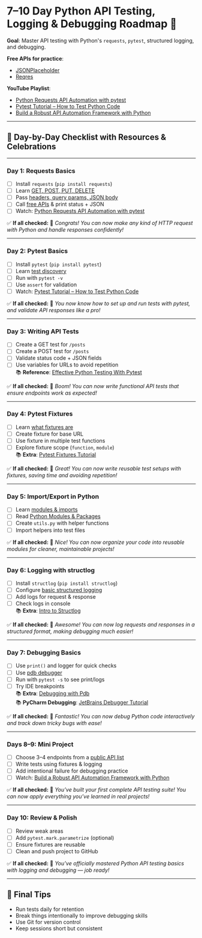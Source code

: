 # 7–10 Day Python API Testing, Logging & Debugging Roadmap 🎯

**Goal**: Master API testing with Python's `requests`, `pytest`, structured logging, and debugging.

**Free APIs for practice**:  
- [JSONPlaceholder](https://jsonplaceholder.typicode.com)  
- [Reqres](https://reqres.in)  

**YouTube Playlist**:  
- [Python Requests API Automation with pytest](https://www.youtube.com/watch?v=-Lk-_2saFk8)  
- [Pytest Tutorial – How to Test Python Code](https://www.youtube.com/watch?v=cHYq1MRoyI0)  
- [Build a Robust API Automation Framework with Python](https://www.youtube.com/watch?v=dBK2e_DuZVs)  

---

## 📅 Day-by-Day Checklist with Resources & Celebrations

---

### **Day 1: Requests Basics**
- [ ] Install `requests` (`pip install requests`)
- [ ] Learn [GET, POST, PUT, DELETE](https://requests.readthedocs.io/en/latest/user/quickstart/)
- [ ] Pass [headers, query params, JSON body](https://realpython.com/python-requests/)
- [ ] Call [free APIs](https://jsonplaceholder.typicode.com) & print status + JSON
- [ ] Watch: [Python Requests API Automation with pytest](https://www.youtube.com/watch?v=-Lk-_2saFk8)

✅ **If all checked:** 🎉 *Congrats! You can now make any kind of HTTP request with Python and handle responses confidently!*

---

### **Day 2: Pytest Basics**
- [ ] Install `pytest` (`pip install pytest`)
- [ ] Learn [test discovery](https://docs.pytest.org/en/stable/getting-started.html)
- [ ] Run with `pytest -v`
- [ ] Use `assert` for validation
- [ ] Watch: [Pytest Tutorial – How to Test Python Code](https://www.youtube.com/watch?v=cHYq1MRoyI0)

✅ **If all checked:** 🎉 *You now know how to set up and run tests with pytest, and validate API responses like a pro!*

---

### **Day 3: Writing API Tests**
- [ ] Create a GET test for `/posts`
- [ ] Create a POST test for `/posts`
- [ ] Validate status code + JSON fields
- [ ] Use variables for URLs to avoid repetition  
📚 **Reference**: [Effective Python Testing With Pytest](https://realpython.com/pytest-python-testing/)

✅ **If all checked:** 🎉 *Boom! You can now write functional API tests that ensure endpoints work as expected!*

---

### **Day 4: Pytest Fixtures**
- [ ] Learn [what fixtures are](https://docs.pytest.org/en/stable/how-to/fixtures.html)
- [ ] Create fixture for base URL
- [ ] Use fixture in multiple test functions
- [ ] Explore fixture scope (`function`, `module`)  
📚 **Extra**: [Pytest Fixtures Tutorial](https://www.tutorialspoint.com/pytest/pytest_fixtures.htm)

✅ **If all checked:** 🎉 *Great! You can now write reusable test setups with fixtures, saving time and avoiding repetition!*

---

### **Day 5: Import/Export in Python**
- [ ] Learn [modules & imports](https://docs.python.org/3/tutorial/modules.html)
- [ ] Read [Python Modules & Packages](https://www.programiz.com/python-programming/modules)
- [ ] Create `utils.py` with helper functions
- [ ] Import helpers into test files

✅ **If all checked:** 🎉 *Nice! You can now organize your code into reusable modules for cleaner, maintainable projects!*

---

### **Day 6: Logging with structlog**
- [ ] Install `structlog` (`pip install structlog`)
- [ ] Configure [basic structured logging](https://www.structlog.org/en/stable/getting-started.html)
- [ ] Add logs for request & response
- [ ] Check logs in console  
📚 **Extra**: [Intro to Structlog](https://www.robustperception.io/a-brief-introduction-to-structlog)

✅ **If all checked:** 🎉 *Awesome! You can now log requests and responses in a structured format, making debugging much easier!*

---

### **Day 7: Debugging Basics**
- [ ] Use `print()` and logger for quick checks
- [ ] Use [pdb debugger](https://docs.python.org/3/library/pdb.html)
- [ ] Run with `pytest -s` to see print/logs
- [ ] Try IDE breakpoints  
📚 **Extra**: [Debugging with Pdb](https://realpython.com/python-debugging-pdb/)  
📚 **PyCharm Debugging**: [JetBrains Debugger Tutorial](https://www.jetbrains.com/help/pycharm/debugging-code.html)

✅ **If all checked:** 🎉 *Fantastic! You can now debug Python code interactively and track down tricky bugs with ease!*

---

### **Days 8–9: Mini Project**
- [ ] Choose 3–4 endpoints from a [public API list](https://github.com/public-apis/public-apis)
- [ ] Write tests using fixtures & logging
- [ ] Add intentional failure for debugging practice
- [ ] Watch: [Build a Robust API Automation Framework with Python](https://www.youtube.com/watch?v=dBK2e_DuZVs)

✅ **If all checked:** 🎉 *You’ve built your first complete API testing suite! You can now apply everything you’ve learned in real projects!*

---

### **Day 10: Review & Polish**
- [ ] Review weak areas
- [ ] Add `pytest.mark.parametrize` (optional)
- [ ] Ensure fixtures are reusable
- [ ] Clean and push project to GitHub

✅ **If all checked:** 🎉 *You’ve officially mastered Python API testing basics with logging and debugging — job ready!*

---

## 📝 Final Tips
- Run tests daily for retention  
- Break things intentionally to improve debugging skills  
- Use Git for version control  
- Keep sessions short but consistent